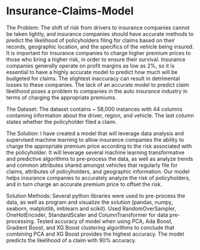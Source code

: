 # Insurance-Claims-Model


  The Problem: 
The shift of risk from drivers to insurance companies cannot be taken lightly, and insurance companies should have accurate methods to predict the likelihood of policyholders filing for claims based on their records, geographic location, and the specifics of the vehicle being insured.
It is important for insurance companies to charge higher premium prices to those who bring a higher risk, in order to ensure their survival.
Insurance companies generally operate on profit margins as low as 2%, so it is essential to have a highly accurate model to predict how much will be budgeted for claims.
The slightest inaccuracy can result in detrimental losses to these companies.
The lack of an accurate model to predict claim likelihood poses a problem to companies in the auto insurance industry in terms of charging the appropriate premiums.


   The Dataset: 
The dataset contains ~ 58,000 instances with 44 columns containing information about the driver, region, and vehicle. The last column states whether the  policyholder filed a claim.


  The Solution: 
I have created a model that will leverage data analysis and supervised machine learning to allow insurance companies the ability to charge the appropriate premium price according to the risk associated with the policyholder.
It will leverage several machine learning transformative and predictive algorithms to pre-process the data, as well as analyze trends and common attributes shared amongst vehicles that regularly file for claims, attributes of policyholders, and geographic information.
Our model helps insurance companies to accurately analyze the risk of policyholders, and in turn charge an accurate premium price to offset the risk.

 
  Solution Methods:
Several python libraries were used to pre-process the data, as well as program and visualize the solution (pandas, numpy, seaborn, matplotlib, imblearn and scikit).
Used RandomOverSampler, OneHotEncoder, StandardScaler and ColumnTransformer for data pre-processing.
Tested accuracy of model when using PCA, Ada Boost, Gradient Boost, and XG Boost clustering algorithms to conclude that combining PCA and XG Boost provides the highest accuracy.
The model predicts the likelihood of a claim with 90% accuracy.


